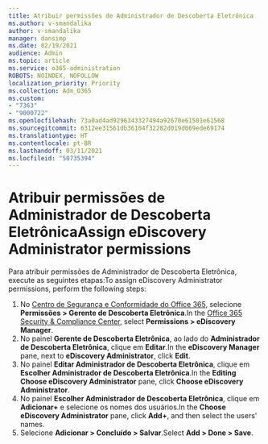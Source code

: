 ```yaml
---
title: Atribuir permissões de Administrador de Descoberta Eletrônica
ms.author: v-smandalika
author: v-smandalika
manager: dansimp
ms.date: 02/19/2021
audience: Admin
ms.topic: article
ms.service: o365-administration
ROBOTS: NOINDEX, NOFOLLOW
localization_priority: Priority
ms.collection: Adm_O365
ms.custom:
- "7363"
- "9000722"
ms.openlocfilehash: 73a0ad4ad9296343327494a92670e61501e61568
ms.sourcegitcommit: 6312ee31561db36104f32282d019d069ede69174
ms.translationtype: HT
ms.contentlocale: pt-BR
ms.lasthandoff: 03/11/2021
ms.locfileid: "50735394"
---
```

# <a name="assign-ediscovery-administrator-permissions"></a><span data-ttu-id="6a315-102">Atribuir permissões de Administrador de Descoberta Eletrônica</span><span class="sxs-lookup"><span data-stu-id="6a315-102">Assign eDiscovery Administrator permissions</span></span>

<span data-ttu-id="6a315-103">Para atribuir permissões de Administrador de Descoberta Eletrônica, execute as seguintes etapas:</span><span class="sxs-lookup"><span data-stu-id="6a315-103">To assign eDiscovery Administrator permissions, perform the following steps:</span></span>

1. <span data-ttu-id="6a315-104">No [Centro de Segurança e Conformidade do Office 365](https://sip.protection.office.com/), selecione **Permissões > Gerente de Descoberta Eletrônica**.</span><span class="sxs-lookup"><span data-stu-id="6a315-104">In the [Office 365 Security & Compliance Center](https://sip.protection.office.com/), select **Permissions > eDiscovery Manager**.</span></span>
2. <span data-ttu-id="6a315-105">No painel **Gerente de Descoberta Eletrônica**, ao lado do **Administrador de Descoberta Eletrônica**, clique em **Editar**.</span><span class="sxs-lookup"><span data-stu-id="6a315-105">In the **eDiscovery Manager** pane, next to **eDiscovery Administrator**, click **Edit**.</span></span>
3. <span data-ttu-id="6a315-106">No painel **Editar Administrador de Descoberta Eletrônica**, clique em **Escolher Administrador de Descoberta Eletrônica**.</span><span class="sxs-lookup"><span data-stu-id="6a315-106">In the **Editing Choose eDiscovery Administrator** pane, click **Choose eDiscovery Administrator**.</span></span>
4. <span data-ttu-id="6a315-107">No painel **Escolher Administrador de Descoberta Eletrônica**, clique em **Adicionar+** e selecione os nomes dos usuários.</span><span class="sxs-lookup"><span data-stu-id="6a315-107">In the **Choose eDiscovery Administrator** pane, click **Add+**, and then select the users' names.</span></span>
5. <span data-ttu-id="6a315-108">Selecione **Adicionar > Concluído > Salvar**.</span><span class="sxs-lookup"><span data-stu-id="6a315-108">Select **Add > Done > Save**.</span></span>